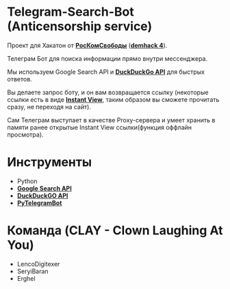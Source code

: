 # Telegram-Search-Bot (Anticensorship service)
Проект для Хакатон от [**РосКомСвободы**](https://roskomsvoboda.org/) ([**demhack 4**](https://demhack.ru/)).

Телеграм Бот для поиска информации прямо внутри мессенджера.

Мы используем Google Search API и [**DuckDuckGo API**](https://api.duckduckgo.com/api) для быстрых ответов.

Вы делаете запрос боту, и он вам возвращается ссылку (некоторые ссылки есть в виде [**Instant View**](https://instantview.telegram.org/), таким образом вы сможете прочитать сразу, не переходя на сайт).

Сам Телеграм выступает в качестве Proxy-сервера и умеет хранить в памяти ранее открытые Instant View ссылки(функция оффлайн просмотра).

# Инструменты
- Python
- [**Google Search API**](https://github.com/abenassi/Google-Search-API)
- [**DuckDuckGO API**](https://api.duckduckgo.com/api)
- [**PyTelegramBot**](https://github.com/eternnoir/pyTelegramBotAPI)

# Команда (CLAY - Clown Laughing At You)
- LencoDigitexer
- SeryiBaran
- Erghel
